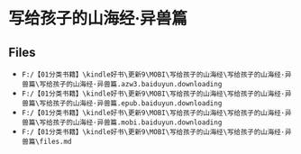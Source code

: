 # 写给孩子的山海经·异兽篇

## Files

- `F:/【01分类书籍】\kindle好书\更新9\MOBI\写给孩子的山海经\写给孩子的山海经·异兽篇\写给孩子的山海经·异兽篇.azw3.baiduyun.downloading`
- `F:/【01分类书籍】\kindle好书\更新9\MOBI\写给孩子的山海经\写给孩子的山海经·异兽篇\写给孩子的山海经·异兽篇.epub.baiduyun.downloading`
- `F:/【01分类书籍】\kindle好书\更新9\MOBI\写给孩子的山海经\写给孩子的山海经·异兽篇\写给孩子的山海经·异兽篇.mobi.baiduyun.downloading`
- `F:/【01分类书籍】\kindle好书\更新9\MOBI\写给孩子的山海经\写给孩子的山海经·异兽篇\files.md`
